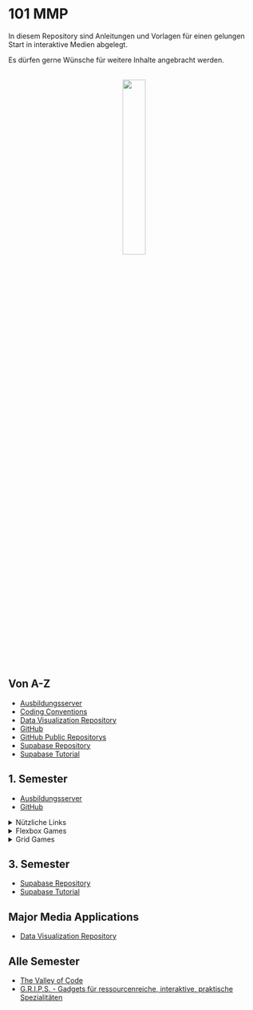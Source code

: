 # 101 MMP

In diesem Repository sind Anleitungen und Vorlagen für einen gelungen Start in interaktive Medien abgelegt. 

Es dürfen gerne Wünsche für weitere Inhalte angebracht werden.

<div align="center">
</div>
<br>
<div align="center">
<img src="https://www.fhgr.ch/typo3conf/ext/sfptemplate/RootPage/Default/Resources/Public/Partials/Logo/Images/Logo.svg" width="30%">
</div>

## Von A-Z

- [Ausbildungsserver](resources/ausbildungsserver.md)
- [Coding Conventions](https://github.com/MaxiMilli/MMP-Coding-Conventions)
- [Data Visualization Repository](https://github.com/nickschnee/data-visualization)
- [GitHub](resources/github.md)
- [GitHub Public Repositorys](resources/github_public.md)
- [Supabase Repository](https://github.com/Interaktive-Medien/2023_HS_IM3)
- [Supabase Tutorial](https://github.com/Interaktive-Medien/2023_HS_IM3/blob/main/00_setup/tutorial_supabase.md)

## 1. Semester
- [Ausbildungsserver](resources/ausbildungsserver.md)
- [GitHub](resources/github.md)
<details>
<summary>Nützliche Links</summary>

- [Flexbox Cheat Sheet](https://css-tricks.com/snippets/css/a-guide-to-flexbox/)
- [Grid Cheat Sheet](https://css-tricks.com/snippets/css/complete-guide-grid/)
- [CSS Snippets](https://www.30secondsofcode.org/css/p/1/)
- [Grid It](https://grid-it.ninagraessli.ch/)
- [Squoosh (Bilder optimieren fürs Web)](https://squoosh.app/)
</details>

<details>
<summary>Flexbox Games</summary>

- [Flexbox Froggy](https://flexboxfroggy.com/#de)
- [Flexbox Defense](http://www.flexboxdefense.com/)
- [Flex Box Adventure](https://codingfantasy.com/games/flexboxadventure)
</details>

<details>
<summary>Grid Games</summary>

- [Grid Garden](https://cssgridgarden.com/#de)
- [Grid Attack](https://codingfantasy.com/games/css-grid-attack)
</details>

## 3. Semester
- [Supabase Repository](https://github.com/Interaktive-Medien/2023_HS_IM3)
- [Supabase Tutorial](https://github.com/Interaktive-Medien/2023_HS_IM3/blob/main/00_setup/tutorial_supabase.md)

## Major Media Applications
- [Data Visualization Repository](https://github.com/nickschnee/data-visualization)

## Alle Semester
- [The Valley of Code](https://thevalleyofcode.com/)
- [G.R.I.P.S. - Gadgets für ressourcenreiche, interaktive, praktische Spezialitäten](https://workshops.jugendtrends.ch/grips/)